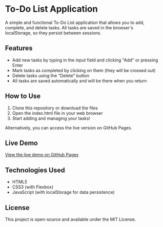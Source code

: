 # To-Do List Application

A simple and functional To-Do List application that allows you to add, complete, and delete tasks. All tasks are saved in the browser's localStorage, so they persist between sessions.

## Features
- Add new tasks by typing in the input field and clicking "Add" or pressing Enter
- Mark tasks as completed by clicking on them (they will be crossed out)
- Delete tasks using the "Delete" button
- All tasks are saved automatically and will be there when you return

## How to Use
1. Clone this repository or download the files
2. Open the index.html file in your web browser
3. Start adding and managing your tasks!

Alternatively, you can access the live version on GitHub Pages.

## Live Demo
[View the live demo on GitHub Pages](https://your-username.github.io/to-do-list)

## Technologies Used
- HTML5
- CSS3 (with Flexbox)
- JavaScript (with localStorage for data persistence)

## License
This project is open-source and available under the MIT License.